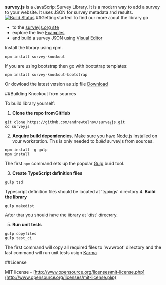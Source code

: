 **survey.js** is a JavaScript Survey Library. It is a modern way to add a survey to your website. It uses JSON for survey metadata and results.
[![Build Status](https://api.shippable.com/projects/55ded2031895ca4474102b6d/badge)](https://app.shippable.com/projects/55ded2031895ca4474102b6d)
##Getting started
To find our more about the library go
* to the [surveyjs.org site](http://surveyjs.org) 
* explore the live [Examples](http://surveyjs.org/examples/) 
* and build a survey JSON using [Visual Editor](http://surveyjs.org/builder/)

Install the library using npm.
```
npm install survey-knockout
```
If you are using bootstrap then go with bootstrap templates:
```
npm install survey-knockout-bootstrap
```
Or dowload the latest version as zip file [Download](http://surveyjs.org/downloads/surveyjs.zip)

##Building Knockout from sources

To build library yourself:

1. **Clone the repo from GitHub**
```
git clone https://github.com/andrewtelnov/surveyjs.git
cd surveyjs
```
 2. **Acquire build dependencies.** Make sure you have [Node.js](http://nodejs.org/) installed on your workstation. This is only needed to _build_ surveyjs from sources.  
```
npm install -g gulp
npm install
```
The first `npm` command sets up the popular [Gulp](http://gulpjs.com/) build tool. 

3. **Create TypeScript definition files**
```
gulp tsd
```
Typescript definition files should be located at 'typings' directory
4. **Build the library**
```
gulp makedist
```
After that you should have the library at 'dist' directory.

5. **Run unit tests**
```
gulp copyfiles
gulp test_ci
```
The first command will copy all required files to 'wwwroot' directory and the last command will run unit tests usign [Karma](https://karma-runner.github.io/0.13/index.html)

##License

MIT license - [http://www.opensource.org/licenses/mit-license.php](http://www.opensource.org/licenses/mit-license.php)
